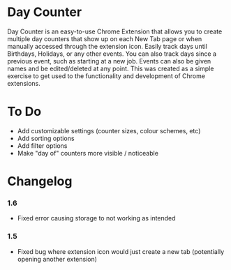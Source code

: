 # Day Counter
Day Counter is an easy-to-use Chrome Extension that allows you to create multiple day counters that show up on each New Tab page or when manually accessed through the extension icon. Easily track days until Birthdays, Holidays, or any other events. You can also track days since a previous event, such as starting at a new job. Events can also be given names and be edited/deleted at any point. This was created as a simple exercise to get used to the functionality and development of Chrome extensions.

# To Do
- Add customizable settings (counter sizes, colour schemes, etc)
- Add sorting options
- Add filter options
- Make "day of" counters more visible / noticeable

# Changelog

### 1.6

- Fixed error causing storage to not working as intended

### 1.5

- Fixed bug where extension icon would just create a new tab (potentially opening another extension)
